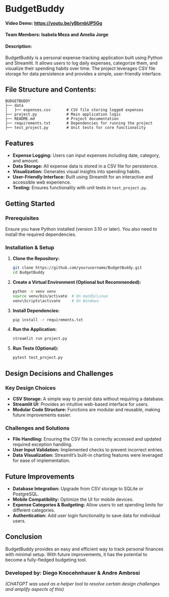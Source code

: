 # BudgetBuddy

#### Video Demo: <https://youtu.be/yBbrnbUP5Gg>

#### Team Members: Isabela Meza and Amelia Jorge

#### Description:
BudgetBuddy is a personal expense-tracking application built using Python and Streamlit. It allows users to log daily expenses, categorize them, and visualize their spending habits over time. The project leverages CSV file storage for data persistence and provides a simple, user-friendly interface.

## File Structure and Contents:

```
BUDGETBUDDY
├── data
│   ├── expenses.csv       # CSV file storing logged expenses
├── project.py             # Main application logic
├── README.md              # Project documentation
├── requirements.txt       # Dependencies for running the project
├── test_project.py        # Unit tests for core functionality
```

## Features

- **Expense Logging:** Users can input expenses including date, category, and amount.
- **Data Storage:** All expense data is stored in a CSV file for persistence.
- **Visualization:** Generates visual insights into spending habits.
- **User-Friendly Interface:** Built using Streamlit for an interactive and accessible web experience.
- **Testing:** Ensures functionality with unit tests in `test_project.py`.

## Getting Started

### Prerequisites
Ensure you have Python installed (version 3.10 or later). You also need to install the required dependencies.

### Installation & Setup

1. **Clone the Repository:**
   ```bash
   git clone https://github.com/yourusername/BudgetBuddy.git
   cd BudgetBuddy
   ```

2. **Create a Virtual Environment (Optional but Recommended):**
   ```bash
   python -m venv venv
   source venv/bin/activate  # On macOS/Linux
   venv\Scripts\activate     # On Windows
   ```

3. **Install Dependencies:**
   ```bash
   pip install -r requirements.txt
   ```

4. **Run the Application:**
   ```bash
   streamlit run project.py
   ```

5. **Run Tests (Optional):**
   ```bash
   pytest test_project.py
   ```

## Design Decisions and Challenges

### Key Design Choices
- **CSV Storage:** A simple way to persist data without requiring a database.
- **Streamlit UI:** Provides an intuitive web-based interface for users.
- **Modular Code Structure:** Functions are modular and reusable, making future improvements easier.

### Challenges and Solutions
- **File Handling:** Ensuring the CSV file is correctly accessed and updated required exception handling.
- **User Input Validation:** Implemented checks to prevent incorrect entries.
- **Data Visualization:** Streamlit’s built-in charting features were leveraged for ease of implementation.

## Future Improvements
- **Database Integration:** Upgrade from CSV storage to SQLite or PostgreSQL.
- **Mobile Compatibility:** Optimize the UI for mobile devices.
- **Expense Categories & Budgeting:** Allow users to set spending limits for different categories.
- **Authentication:** Add user login functionality to save data for individual users.

## Conclusion
BudgetBuddy provides an easy and efficient way to track personal finances with minimal setup. With future improvements, it has the potential to become a fully-fledged budgeting tool.

### Developed by: Diego Knocehnhauer & Andre Ambrosi

*(CHATGPT was used as a helper tool to resolve certain design challenges and amplify aspects of this)*